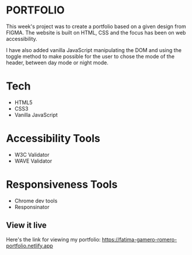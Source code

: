 # PORTFOLIO

This week's project was to create a portfolio based on a given design from FIGMA. The website is built on HTML, CSS and the focus has been on web accessibility.

I have also added vanilla JavaScript manipulating the DOM and using the toggle method to make possible for the user to chose the mode of the header, between day mode or night mode.

# Tech
* HTML5
* CSS3
* Vanilla JavaScript

# Accessibility Tools
* W3C Validator
* WAVE Validator

# Responsiveness Tools
* Chrome dev tools
* Responsinator


## View it live
Here's the link for viewing my portfolio: https://fatima-gamero-romero-portfolio.netlify.app